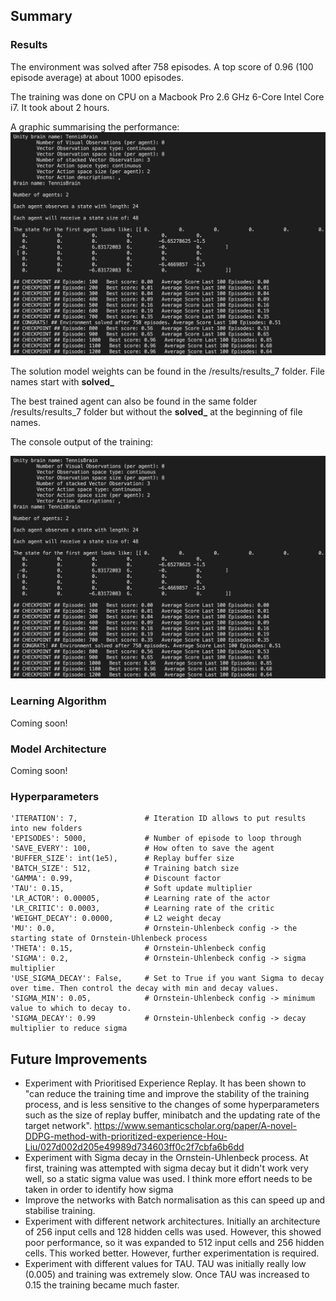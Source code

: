 ## Summary

### Results

The environment was solved after 758 episodes. A top score of 0.96 (100 episode average) at about 1000 episodes.

The training was done on CPU on a Macbook Pro 2.6 GHz 6-Core Intel Core i7. It took about 2 hours.

A graphic summarising the performance:
!["Tennis Scores"](https://github.com/aivoric/RL-Tennis-Project/blob/main/images/console-output-example.png?raw=true)

The solution model weights can be found in the /results/results_7 folder. File names start with **solved_**

The best trained agent can also be found in the same folder /results/results_7 folder but without the **solved_** at the beginning of file names.

The console output of the training:

!["Console Output"](https://github.com/aivoric/RL-Tennis-Project/blob/main/images/console-output-example.png?raw=true)

### Learning Algorithm

Coming soon!


### Model Architecture

Coming soon!

### Hyperparameters

    'ITERATION': 7,               # Iteration ID allows to put results into new folders
    'EPISODES': 5000,             # Number of episode to loop through
    'SAVE_EVERY': 100,            # How often to save the agent
    'BUFFER_SIZE': int(1e5),      # Replay buffer size
    'BATCH_SIZE': 512,            # Training batch size
    'GAMMA': 0.99,                # Discount factor
    'TAU': 0.15,                  # Soft update multiplier
    'LR_ACTOR': 0.00005,          # Learning rate of the actor 
    'LR_CRITIC': 0.0003,          # Learning rate of the critic
    'WEIGHT_DECAY': 0.0000,       # L2 weight decay
    'MU': 0.0,                    # Ornstein-Uhlenbeck config -> the starting state of Ornstein-Uhlenbeck process
    'THETA': 0.15,                # Ornstein-Uhlenbeck config
    'SIGMA': 0.2,                 # Ornstein-Uhlenbeck config -> sigma multiplier
    'USE_SIGMA_DECAY': False,     # Set to True if you want Sigma to decay over time. Then control the decay with min and decay values.
    'SIGMA_MIN': 0.05,            # Ornstein-Uhlenbeck config -> minimum value to which to decay to. 
    'SIGMA_DECAY': 0.99           # Ornstein-Uhlenbeck config -> decay multiplier to reduce sigma

## Future Improvements

- Experiment with Prioritised Experience Replay. It has been shown to "can reduce the training time and improve the stability of the training process, and is less sensitive to the changes of some hyperparameters such as the size of replay buffer, minibatch and the updating rate of the target network". https://www.semanticscholar.org/paper/A-novel-DDPG-method-with-prioritized-experience-Hou-Liu/027d002d205e49989d734603ff0c2f7cbfa6b6dd
- Experiment with Sigma decay in the Ornstein-Uhlenbeck process. At first, training was attempted with sigma decay but it didn't work very well, so a static sigma value was used. I think more effort needs to be taken in order to identify how sigma
- Improve the networks with Batch normalisation as this can speed up and stabilise training. 
- Experiment with different network architectures. Initially an architecture of 256 input cells and 128 hidden cells was used. However, this showed poor performance, so it was expanded to 512 input cells and 256 hidden cells. This worked better. However, further experimentation is required.
- Experiment with different values for TAU. TAU was initially really low (0.005) and training was extremely slow. Once TAU was increased to 0.15 the training became much faster.